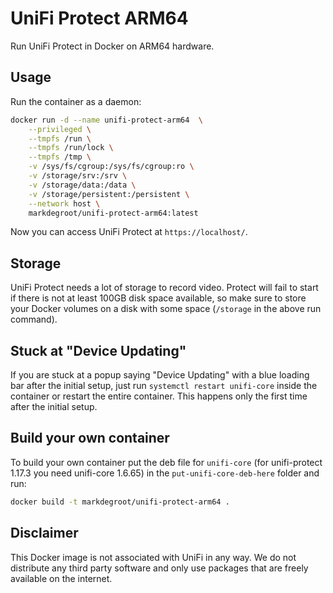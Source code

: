 # UniFi Protect ARM64

Run UniFi Protect in Docker on ARM64 hardware.

## Usage

Run the container as a daemon:

```bash
docker run -d --name unifi-protect-arm64  \
    --privileged \
    --tmpfs /run \
    --tmpfs /run/lock \
    --tmpfs /tmp \
    -v /sys/fs/cgroup:/sys/fs/cgroup:ro \
    -v /storage/srv:/srv \
    -v /storage/data:/data \
    -v /storage/persistent:/persistent \
    --network host \
    markdegroot/unifi-protect-arm64:latest
```

Now you can access UniFi Protect at `https://localhost/`.

## Storage
UniFi Protect needs a lot of storage to record video. Protect will fail to start if there is not at least 100GB disk space available, so make sure to store your Docker volumes on a disk with some space (`/storage` in the above run command).

## Stuck at "Device Updating"
If you are stuck at a popup saying "Device Updating" with a blue loading bar after the initial setup, just run `systemctl restart unifi-core` inside the container or restart the entire container. This happens only the first time after the initial setup.

## Build your own container
To build your own container put the deb file for `unifi-core` (for unifi-protect 1.17.3 you need unifi-core 1.6.65) in the `put-unifi-core-deb-here` folder and run:
```bash
docker build -t markdegroot/unifi-protect-arm64 .
```

## Disclaimer
This Docker image is not associated with UniFi in any way. We do not distribute any third party software and only use packages that are freely available on the internet.

